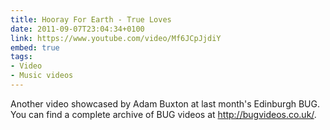 ```yaml
---
title: Hooray For Earth - True Loves
date: 2011-09-07T23:04:34+0100
link: https://www.youtube.com/video/Mf6JCpJjdiY
embed: true
tags:
- Video
- Music videos
---
```

Another video showcased by Adam Buxton at last month's Edinburgh BUG. You can find a complete archive of BUG videos at <http://bugvideos.co.uk/>.
